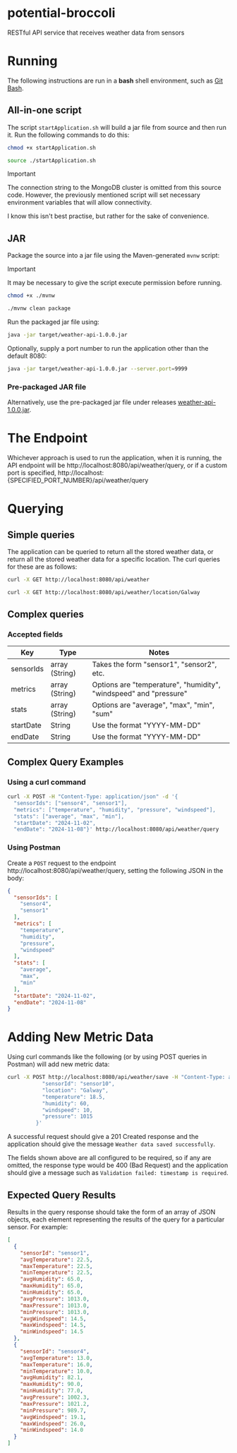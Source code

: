 # potential-broccoli

RESTful API service that receives weather data from sensors

# Running

The following instructions are run in a **bash** shell environment, such
as [Git Bash](https://git-scm.com/downloads).

## All-in-one script

The script `startApplication.sh` will build a jar file from source and then run it. Run the
following commands to do this:

```bash
chmod +x startApplication.sh

source ./startApplication.sh
```

> [!IMPORTANT]
> The connection string to the MongoDB cluster is omitted from this source code.
> However, the previously mentioned script will set necessary environment variables that will allow
> connectivity.
>
> I know this isn't best practise, but rather for the sake of convenience.

## JAR

Package the source into a jar file using the Maven-generated `mvnw` script:
> [!IMPORTANT]  
> It may be necessary to give the script execute permission before running.
> ```bash
> chmod +x ./mvnw
> ```

```bash
./mvnw clean package
```

Run the packaged jar file using:

```bash
java -jar target/weather-api-1.0.0.jar
```

Optionally, supply a port number to run the application other than the default 8080:

```bash
java -jar target/weather-api-1.0.0.jar --server.port=9999
```

### Pre-packaged JAR file

Alternatively, use the pre-packaged jar file under
releases [weather-api-1.0.0.jar](https://github.com/orourked/potential-broccoli/releases/tag/v1.0.0).

# The Endpoint

Whichever approach is used to run the application, when it is running, the API endpoint
will be http://localhost:8080/api/weather/query, or if a custom port is specified, http://localhost:
{SPECIFIED_PORT_NUMBER}/api/weather/query

# Querying

## Simple queries

The application can be queried to return all the stored weather data, or return all the stored
weather data for a specific location. The curl queries for these are as follows:

```bash
curl -X GET http://localhost:8080/api/weather

curl -X GET http://localhost:8080/api/weather/location/Galway
```

## Complex queries

### Accepted fields

| Key       | Type           | Notes                                                             |
|-----------|----------------|-------------------------------------------------------------------|
| sensorIds | array (String) | Takes the form "sensor1", "sensor2", etc.                         |
| metrics   | array (String) | Options are "temperature", "humidity", "windspeed" and "pressure" |
| stats     | array (String) | Options are "average", "max", "min", "sum"                        |
| startDate | String         | Use the format "YYYY-MM-DD"                                       |
| endDate   | String         | Use the format "YYYY-MM-DD"                                       |

## Complex Query Examples

### Using a curl command

```bash
curl -X POST -H "Content-Type: application/json" -d '{
  "sensorIds": ["sensor4", "sensor1"],
  "metrics": ["temperature", "humidity", "pressure", "windspeed"],
  "stats": ["average", "max", "min"],
  "startDate": "2024-11-02",
  "endDate": "2024-11-08"}' http://localhost:8080/api/weather/query
```

### Using Postman

Create a `POST` request to the endpoint http://localhost:8080/api/weather/query, setting the
following JSON in the body:

```json
{
  "sensorIds": [
    "sensor4",
    "sensor1"
  ],
  "metrics": [
    "temperature",
    "humidity",
    "pressure",
    "windspeed"
  ],
  "stats": [
    "average",
    "max",
    "min"
  ],
  "startDate": "2024-11-02",
  "endDate": "2024-11-08"
}
```

# Adding New Metric Data

Using curl commands like the following (or by using POST queries in Postman) will add new metric
data:

```bash
curl -X POST http://localhost:8080/api/weather/save -H "Content-Type: application/json" -d '{
           "sensorId": "sensor10",
           "location": "Galway",
           "temperature": 18.5,
           "humidity": 60,
           "windspeed": 10,
           "pressure": 1015
         }'
```

A successful request should give a 201 Created response and the application should give the message
`Weather data saved successfully`.

The fields shown above are all configured to be required, so if any are omitted, the response type
would be 400 (Bad Request) and the application should give a message such as
`Validation failed: timestamp is required`.

## Expected Query Results

Results in the query response should take the form of an array of JSON objects, each element
representing
the results of the query for a particular sensor.
For example:

```json
[
  {
    "sensorId": "sensor1",
    "avgTemperature": 22.5,
    "maxTemperature": 22.5,
    "minTemperature": 22.5,
    "avgHumidity": 65.0,
    "maxHumidity": 65.0,
    "minHumidity": 65.0,
    "avgPressure": 1013.0,
    "maxPressure": 1013.0,
    "minPressure": 1013.0,
    "avgWindspeed": 14.5,
    "maxWindspeed": 14.5,
    "minWindspeed": 14.5
  },
  {
    "sensorId": "sensor4",
    "avgTemperature": 13.0,
    "maxTemperature": 16.0,
    "minTemperature": 10.0,
    "avgHumidity": 82.1,
    "maxHumidity": 90.0,
    "minHumidity": 77.0,
    "avgPressure": 1002.3,
    "maxPressure": 1021.2,
    "minPressure": 989.7,
    "avgWindspeed": 19.1,
    "maxWindspeed": 26.0,
    "minWindspeed": 14.0
  }
]
```